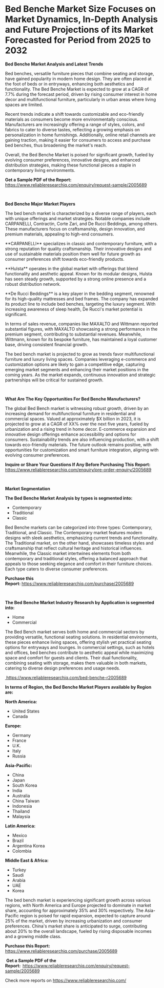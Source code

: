 <p><h1>Bed Benche Market Size Focuses on Market Dynamics, In-Depth Analysis and Future Projections of its Market Forecasted for Period from 2025 to 2032</h1></p><p><strong>Bed Benche Market Analysis and Latest Trends</strong></p>
<p><p>Bed benches, versatile furniture pieces that combine seating and storage, have gained popularity in modern home design. They are often placed at the foot of beds or in entryways, enhancing both aesthetics and functionality. The Bed Benche Market is expected to grow at a CAGR of 7.7% during the forecast period, driven by rising consumer interest in home decor and multifunctional furniture, particularly in urban areas where living spaces are limited.</p><p>Recent trends indicate a shift towards customizable and eco-friendly materials as consumers become more environmentally conscious. Manufacturers are increasingly offering a range of styles, colors, and fabrics to cater to diverse tastes, reflecting a growing emphasis on personalization in home furnishings. Additionally, online retail channels are gaining traction, making it easier for consumers to access and purchase bed benches, thus broadening the market's reach.</p><p>Overall, the Bed Benche Market is poised for significant growth, fueled by evolving consumer preferences, innovative designs, and enhanced distribution strategies, making these functional pieces a staple in contemporary living environments.</p></p>
<p><strong>Get a Sample PDF of the Report:&nbsp;</strong> <a href="https://www.reliableresearchiq.com/enquiry/request-sample/2005689?utm_campaign=2171&utm_medium=2&utm_source=Github&utm_content=ia&utm_term=10022025&utm_id=bed-benche">https://www.reliableresearchiq.com/enquiry/request-sample/2005689</a></p>
<p>&nbsp;</p>
<p><strong>Bed Benche Major Market Players</strong></p>
<p><p>The bed bench market is characterized by a diverse range of players, each with unique offerings and market strategies. Notable companies include CARPANELLI, Contractin, Corte Zari, and De Rucci Beddings, among others. These manufacturers focus on craftsmanship, design innovation, and premium materials, appealing to high-end consumers.</p><p>**CARPANELLI** specializes in classic and contemporary furniture, with a strong reputation for quality craftsmanship. Their innovative designs and use of sustainable materials position them well for future growth as consumer preferences shift towards eco-friendly products.</p><p>**Hulsta** operates in the global market with offerings that blend functionality and aesthetic appeal. Known for its modular designs, Hulsta has seen steady growth, supported by a strong online presence and a robust distribution network.</p><p>**De Rucci Beddings** is a key player in the bedding segment, renowned for its high-quality mattresses and bed frames. The company has expanded its product line to include bed benches, targeting the luxury segment. With increasing awareness of sleep health, De Rucci's market potential is significant.</p><p>In terms of sales revenue, companies like MAXALTO and Wittmann reported substantial figures, with MAXALTO showcasing a strong performance in the premium segment, contributing to substantial revenues. Meanwhile, Wittmann, known for its bespoke furniture, has maintained a loyal customer base, driving consistent financial growth.</p><p>The bed bench market is projected to grow as trends favor multifunctional furniture and luxury living spaces. Companies leveraging e-commerce and customization options are likely to gain a competitive edge, capturing emerging market segments and enhancing their market positions in the coming years. As the market expands, continuous innovation and strategic partnerships will be critical for sustained growth.</p></p>
<p>&nbsp;</p>
<p><strong>What Are The Key Opportunities For Bed Benche Manufacturers?</strong></p>
<p><p>The global Bed Bench market is witnessing robust growth, driven by an increasing demand for multifunctional furniture in residential and commercial spaces. Valued at approximately $X billion in 2023, it is projected to grow at a CAGR of XX% over the next five years, fueled by urbanization and a rising trend in home decor. E-commerce expansion and innovative design offerings enhance accessibility and options for consumers. Sustainability trends are also influencing production, with a shift towards eco-friendly materials. The future outlook remains positive, with opportunities for customization and smart furniture integration, aligning with evolving consumer preferences.</p></p>
<p><strong>Inquire or Share Your Questions If Any Before Purchasing This Report:</strong> <a href="https://www.reliableresearchiq.com/enquiry/pre-order-enquiry/2005689?utm_campaign=2171&utm_medium=2&utm_source=Github&utm_content=ia&utm_term=10022025&utm_id=bed-benche">https://www.reliableresearchiq.com/enquiry/pre-order-enquiry/2005689</a></p>
<p>&nbsp;</p>
<p><strong>Market Segmentation</strong></p>
<p><strong>The Bed Benche Market Analysis by types is segmented into:</strong></p>
<p><ul><li>Contemporary</li><li>Traditional</li><li>Classic</li></ul></p>
<p><p>Bed Benche markets can be categorized into three types: Contemporary, Traditional, and Classic. The Contemporary market features modern designs with sleek aesthetics, emphasizing current trends and functionality. The Traditional market, on the other hand, showcases timeless styles and craftsmanship that reflect cultural heritage and historical influences. Meanwhile, the Classic market intertwines elements from both contemporary and traditional styles, offering a balanced approach that appeals to those seeking elegance and comfort in their furniture choices. Each type caters to diverse consumer preferences.</p></p>
<p><strong>Purchase this Report:&nbsp;</strong><a href="https://www.reliableresearchiq.com/purchase/2005689?utm_campaign=2171&utm_medium=2&utm_source=Github&utm_content=ia&utm_term=10022025&utm_id=bed-benche">https://www.reliableresearchiq.com/purchase/2005689</a></p>
<p>&nbsp;</p>
<p><strong>The Bed Benche Market Industry Research by Application is segmented into:</strong></p>
<p><ul><li>Home</li><li>Commercial</li></ul></p>
<p><p>The Bed Bench market serves both home and commercial sectors by providing versatile, functional seating solutions. In residential environments, these pieces enhance living spaces, offering stylish yet practical seating options for entryways and lounges. In commercial settings, such as hotels and offices, bed benches contribute to aesthetic appeal while maximizing space and comfort for guests and clients. Their dual functionality, combining seating with storage, makes them valuable in both markets, catering to diverse design preferences and usage needs.</p></p>
<p><a href="https://www.reliableresearchiq.com/bed-benche-r2005689?utm_campaign=2171&utm_medium=2&utm_source=Github&utm_content=ia&utm_term=10022025&utm_id=bed-benche">&nbsp;https://www.reliableresearchiq.com/bed-benche-r2005689</a></p>
<p><strong>In terms of Region, the Bed Benche Market Players available by Region are:</strong></p>
<p>
    <p> <strong> North America: </strong>
        <ul>
            <li>United States</li>
            <li>Canada</li>
        </ul>
        </p> 
    <p> <strong> Europe: </strong>
        <ul>
            <li>Germany</li>
            <li>France</li>
            <li>U.K.</li>
            <li>Italy</li>
            <li>Russia</li>
        </ul>
        </p> 
    <p> <strong> Asia-Pacific: </strong>
        <ul>
            <li>China</li>
            <li>Japan</li>
            <li>South Korea</li>
            <li>India</li>
            <li>Australia</li>
            <li>China Taiwan</li>
            <li>Indonesia</li>
            <li>Thailand</li>
            <li>Malaysia</li>
        </ul>
        </p> 
    <p> <strong> Latin America: </strong>
        <ul>
            <li>Mexico</li>
            <li>Brazil</li>
            <li>Argentina Korea</li>
            <li>Colombia</li>
        </ul>
        </p> 
    <p> <strong> Middle East & Africa: </strong>
        <ul>
            <li>Turkey</li>
            <li>Saudi</li>
            <li>Arabia</li>
            <li>UAE</li>
            <li>Korea</li>
        </ul>
    </p>
    </p>
<p><p>The bed bench market is experiencing significant growth across various regions, with North America and Europe projected to dominate in market share, accounting for approximately 35% and 30% respectively. The Asia-Pacific region is poised for rapid expansion, expected to capture around 25% of the market, driven by increasing urbanization and consumer preferences. China's market share is anticipated to surge, contributing about 20% to the overall landscape, fueled by rising disposable incomes and a growing middle class.</p></p>
<p><strong>Purchase this Report: </strong><a href="https://www.reliableresearchiq.com/purchase/2005689?utm_campaign=2171&utm_medium=2&utm_source=Github&utm_content=ia&utm_term=10022025&utm_id=bed-benche">https://www.reliableresearchiq.com/purchase/2005689</a></p>
<p>&nbsp;<strong>Get a Sample PDF of the Report:&nbsp;&nbsp;</strong><a href="https://www.reliableresearchiq.com/enquiry/request-sample/2005689?utm_campaign=2171&utm_medium=2&utm_source=Github&utm_content=ia&utm_term=10022025&utm_id=bed-benche">https://www.reliableresearchiq.com/enquiry/request-sample/2005689</a></p>
<p><strong></strong></p>
<p>Check more reports on <a href="https://www.reliableresearchiq.com/?utm_campaign=2171&utm_medium=2&utm_source=Github&utm_content=ia&utm_term=10022025&utm_id=bed-benche">https://www.reliableresearchiq.com/</a></p>